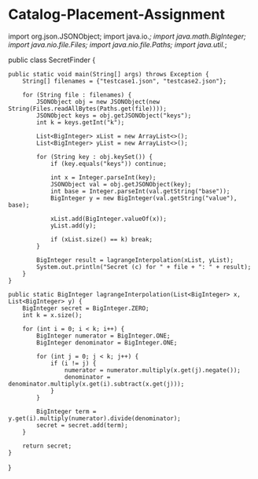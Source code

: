 # Catalog-Placement-Assignment
import org.json.JSONObject;
import java.io.*;
import java.math.BigInteger;
import java.nio.file.Files;
import java.nio.file.Paths;
import java.util.*;

public class SecretFinder {

    public static void main(String[] args) throws Exception {
        String[] filenames = {"testcase1.json", "testcase2.json"};

        for (String file : filenames) {
            JSONObject obj = new JSONObject(new String(Files.readAllBytes(Paths.get(file))));
            JSONObject keys = obj.getJSONObject("keys");
            int k = keys.getInt("k");

            List<BigInteger> xList = new ArrayList<>();
            List<BigInteger> yList = new ArrayList<>();

            for (String key : obj.keySet()) {
                if (key.equals("keys")) continue;

                int x = Integer.parseInt(key);
                JSONObject val = obj.getJSONObject(key);
                int base = Integer.parseInt(val.getString("base"));
                BigInteger y = new BigInteger(val.getString("value"), base);

                xList.add(BigInteger.valueOf(x));
                yList.add(y);

                if (xList.size() == k) break;
            }

            BigInteger result = lagrangeInterpolation(xList, yList);
            System.out.println("Secret (c) for " + file + ": " + result);
        }
    }

    public static BigInteger lagrangeInterpolation(List<BigInteger> x, List<BigInteger> y) {
        BigInteger secret = BigInteger.ZERO;
        int k = x.size();

        for (int i = 0; i < k; i++) {
            BigInteger numerator = BigInteger.ONE;
            BigInteger denominator = BigInteger.ONE;

            for (int j = 0; j < k; j++) {
                if (i != j) {
                    numerator = numerator.multiply(x.get(j).negate());
                    denominator = denominator.multiply(x.get(i).subtract(x.get(j)));
                }
            }

            BigInteger term = y.get(i).multiply(numerator).divide(denominator);
            secret = secret.add(term);
        }

        return secret;
    }
}
